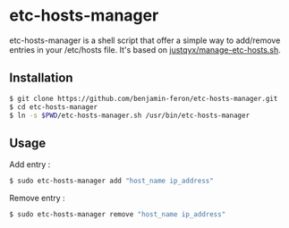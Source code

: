 # etc-hosts-manager

etc-hosts-manager is a shell script that offer a simple way to add/remove entries in your /etc/hosts file.
It's based on [justqyx/manage-etc-hosts.sh](https://gist.github.com/justqyx/38a54135fdcccd11a0e9b75ba7417df8).

## Installation
```bash
$ git clone https://github.com/benjamin-feron/etc-hosts-manager.git
$ cd etc-hosts-manager
$ ln -s $PWD/etc-hosts-manager.sh /usr/bin/etc-hosts-manager
````

## Usage

Add entry :

```bash
$ sudo etc-hosts-manager add "host_name ip_address"
````

Remove entry :

```bash
$ sudo etc-hosts-manager remove "host_name ip_address"
````

